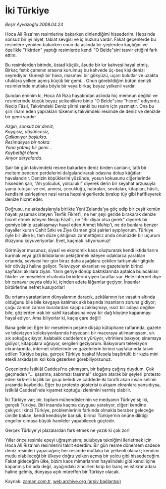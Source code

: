 # İki Türkiye

*Beşir Ayvazoğlu 2008.04.24*

<tr><td class="metin" colspan="2" style="padding-top: 20px; padding-left: 5px; padding-right: 10px;">Hoca Ali Rıza'nın resimlerine bakarken dinlendiğimi hissederim. Hepsinde sonsuz bir iyi niyet, tabiat sevgisi ve iç huzuru vardır. Fakat geçenlerde bu resimlere yeniden bakarken onun da aslında bir şeylerden kaçtığını ve özellikle "fikirden" yaptığı resimlerde kendi "O Belde"sini tasvir ettiğini fark ettim.</td></tr><tr><td class="metin" colspan="2" style="padding-top: 20px; padding-left: 5px; padding-right: 10px;"><p> Bu resimlerden birinde, üstad küçük, âsude bir kır kahvesi hayal etmiş. Birkaç fıstık çamının arasına kurulmuş bu kahvede üç-beş kişi denizi seyrediyor. Güneşli bir hava, masmavi bir gökyüzü, uçarı bulutlar ve uzakta ufuklara yelken açmış küçük bir gemi... Onun görebildiğim bütün denizli resimlerinde mutlaka böyle bir veya birkaç beyaz yelkenli vardır. 
<p> Şundan eminim ki, Hoca Ali Rıza hayatından aslında hiç memnun değildi ve resimlerinde küçük beyaz yelkenlilere binip "O Belde"sine "hicret" ediyordu. Necip Fâzıl, Takvimdeki Deniz şiirini sanki bu resim için yazmıştır. Ona bu şiiri ilham eden yaprakları tükenmiş takvimdeki resimde de deniz ve denizde bir gemi vardır:
<p><i>Azgın, sonsuz bir deniz;
<br/>
Kaygısız, düşüncesiz,
<br/>
Çalkanıyor boşlukta.
<br/>
Resimdeyse bir nokta:
<br/>
Yana yatmış bir gemi...
<br/>
Kaybettiği âlemi
<br/>
Arıyor deryalarda.
</i>
<p>Şair bir gün takvimdeki resme bakarken deniz birden canlanır, tatlı bir meltem pencere perdelerini dalgalandırarak odasına dolup kâğıtları havalandırır. Denizin köpüklerini yüzünde, yosun kokusunu ciğerlerinde hisseden şair, "Ah yolculuk, yolculuk!" diyerek derin bir seyahat arzusuyla yanıp tutuşur ve evi, annesi, çocukluğu, hatıraları, sevdaları, kitapları, hâsılı, kendisini esirleştiren nesi varsa hepsini gerilerde bırakıp tüy gibi hafifleyerek denize hicret eder. 
<p> Doğrusu, ne arkadaşlarıyla birlikte Yeni Zelanda'ya göç edip bir çeşit komün hayatı yaşamak isteyen Tevfik Fikret'i, ne her şeyi geride bırakarak denize hicret etmek isteyen Necip Fâzıl'ı, ne "Bir diyar olsa gerek" diyerek bir gemiye binip uzaklaşmayı hayal eden Ahmet Muhip'i, ne de bunlara benzer hayaller kuran Cahit Sıtkı ve Ziya Osman gibi şairleri ayıplıyorum. Türkiye öyle bir ülke ki, tam düze çıktığınızı zannettiğiniz anda önünüzde bir uçurum illüzyonu koyuveriyorlar. Evet, kaçmak istiyorsunuz!
<p> Görmüyor musunuz, siyasî ve ekonomik kaos oluşturarak kendi iktidarlarını kurmak veya gizli iktidarlarını pekiştirmek isteyen odaklarca yaratılan ortamda, seviyesi her gün biraz daha aşağılara çekilen tartışmalar gitgide kör dövüşü haline geliyor. Televizyon ekranları ve gazetelerin birinci sayfaları akıllara ziyan. Yarın geriye dönüp baktıklarında aptalca bulacakları fikirler ve meseleler etrafında birbirlerini yiyen taraflar var. Hele internet diye bir canavar peyda oldu ki, içinden adeta lâğamlar geçiyor. İnsanlar birbirlerine nefret kusuyorlar!
<p> Bu ortamı yaratanların dünyalarının daracık, zekâlarının ise vasatın altında olduğunu bile bile kavgaya katılmak aklı başında insanların zoruna gidiyor; çoğu zaman zaman buralardan kaçıp uzaklaşmayı, ıssız bir adaya değilse bile, gözlerden ırak bir sahil kasabasına veya bir dağ köyüne kapanmayı hayal ediyor. Ama biliyorlar ki, kaçış çare değil!
<p> Bana gelince: Eğer bir meselenin peşine düşüp kütüphane raflarında, gazete ve televizyon koleksiyonlarında heyecanlı bir maceraya atılmamışsam, sık sık sokağa çıkıyor, kalabalık caddelerde yürüyor, vitrinlere bakıyor, sinemaya gidiyor, kitapçılara uğruyor, sergileri geziyorum. Bakıyorum televizyon ekranlarında, internet sitelerinde ve gazetelerin birinci sayfalarında tasvir edilen Türkiye başka, gerçek Türkiye başka! Mesela başörtülü bir kızla mini etekli arkadaşını kol kola gezerken görebiliyorsunuz. 
<p> Geçenlerde İstiklâl Caddesi'ne çıkmıştım, bir bağırış çağırış duydum. Çok geçmeden "... şaşırma, sabrımızı taşırma!" sloganı atarak bir şeyleri protesto eden kırk-elli kişilik bir grup belirdi ve caddede iki taraflı akan insan selinin arasında kayboldu. Eğer bu protesto gösterisi o akşam ekranlara yansıdıysa, İstiklâl Caddesi'nde kıyamet koptuğu izlenimini vermiş olabilir. 
<p> İki Türkiye var; bir, toplum mühendislerinin ve medyanın Türkiye'si; iki, gerçek Türkiye. Biri insanda kaçma duygusu yaratıyor, diğeri kendine çekiyor. İkinci Türkiye, problemlerinin farkında olmakla beraber geleceğe ümitle bakan, kendi kendisiyle barışık, birinci Türkiye'nin önüne diktiği engeller olmasa büyük hamleler yapabilecek güçtedir. 
<p> Gerçek Türkiye'yi plazalardan fark etmek ne yazık ki çok zor!
<p> Yıllar önce resimle epeyi uğraşmıştım; suluboya tekniğimi ilerletmek için Hoca Ali Rıza'nın resimlerini taklit ederdim. Bir gün resme dönersem sadece deniz resimleri yapacağım; her resimde mutlaka bir yelkenli olacak; kendimi mutlu olabileceği bir ülkeye doğru yelken açmış bir yolcu gibi hissedeceğim. Fakat gideceğim ülke, bizim kaos mimarlarının hayalindeki gibi kendi içine kapanmış bir ada değil, ayağındaki zincirleri kırıp bir barış ve istikrar adası haline gelmiş, dünyaya açık müreffeh bir Türkiye olacak.<br/></p></p></p></p></p></p></p></p></p></p></p></p></td></tr>

Kaynak: [zaman.com.tr](http://zaman.com.tr/yazar.do?yazino=680509), [web.archive.org (arşiv bağlantısı)](http://web.archive.org/web/20080616025957/http://www.zaman.com.tr:80/yazar.do?yazino=680509)
